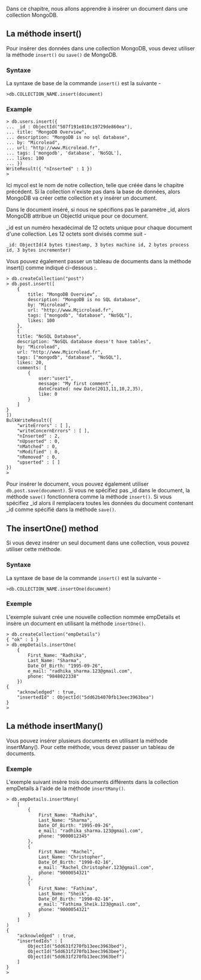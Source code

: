 Dans ce chapitre, nous allons apprendre à insérer un document dans une collection MongoDB.

## La méthode insert()

Pour insérer des données dans une collection MongoDB, vous devez utiliser la méthode ```insert()``` ou ```save()``` de MongoDB.

### Syntaxe

La syntaxe de base de la commande ```insert()``` est la suivante -

```
>db.COLLECTION_NAME.insert(document)
```

### Example

```
> db.users.insert({
... _id : ObjectId("507f191e810c19729de860ea"),
... title: "MongoDB Overview",
... description: "MongoDB is no sql database",
... by: "Microlead",
... url: "http://www.Microlead.fr",
... tags: ['mongodb', 'database', 'NoSQL'],
... likes: 100
... })
WriteResult({ "nInserted" : 1 })
>
```

Ici mycol est le nom de notre collection, telle que créée dans le chapitre précédent. Si la collection n'existe pas dans la base de données, alors MongoDB va créer cette collection et y insérer un document.

Dans le document inséré, si nous ne spécifions pas le paramètre _id, alors MongoDB attribue un ObjectId unique pour ce document.

_id est un numéro hexadécimal de 12 octets unique pour chaque document d'une collection. Les 12 octets sont divisés comme suit -

```
_id: ObjectId(4 bytes timestamp, 3 bytes machine id, 2 bytes process id, 3 bytes incrementer)
```

Vous pouvez également passer un tableau de documents dans la méthode insert() comme indiqué ci-dessous :.

```
> db.createCollection("post")
> db.post.insert([
	{
		title: "MongoDB Overview",
		description: "MongoDB is no SQL database",
		by: "Microlead",
		url: "http://www.Mçicrolead.fr",
		tags: ["mongodb", "database", "NoSQL"],
		likes: 100
	},
	{
	title: "NoSQL Database",
	description: "NoSQL database doesn't have tables",
	by: "Microlead",
	url: "http://www.Mçicrolead.fr",
	tags: ["mongodb", "database", "NoSQL"],
	likes: 20,
	comments: [
		{
			user:"user1",
			message: "My first comment",
			dateCreated: new Date(2013,11,10,2,35),
			like: 0
		}
	]
}
])
BulkWriteResult({
	"writeErrors" : [ ],
	"writeConcernErrors" : [ ],
	"nInserted" : 2,
	"nUpserted" : 0,
	"nMatched" : 0,
	"nModified" : 0,
	"nRemoved" : 0,
	"upserted" : [ ]
})
>
```

Pour insérer le document, vous pouvez également utiliser ```db.post.save(document)```. Si vous ne spécifiez pas _id dans le document, la méthode ```save()``` fonctionnera comme la méthode ```insert()```. Si vous spécifiez _id alors il remplacera toutes les données du document contenant _id comme spécifié dans la méthode ```save()```.

## The insertOne() method

Si vous devez insérer un seul document dans une collection, vous pouvez utiliser cette méthode.

### Syntaxe

La syntaxe de base de la commande ```insert()``` est la suivante -

```
>db.COLLECTION_NAME.insertOne(document)
```

### Exemple

L'exemple suivant crée une nouvelle collection nommée empDetails et insère un document en utilisant la méthode ```insertOne()```.

```
> db.createCollection("empDetails")
{ "ok" : 1 }
> db.empDetails.insertOne(
	{
		First_Name: "Radhika",
		Last_Name: "Sharma",
		Date_Of_Birth: "1995-09-26",
		e_mail: "radhika_sharma.123@gmail.com",
		phone: "9848022338"
	})
{
	"acknowledged" : true,
	"insertedId" : ObjectId("5dd62b4070fb13eec3963bea")
}
>
```

## La méthode insertMany()

Vous pouvez insérer plusieurs documents en utilisant la méthode insertMany(). Pour cette méthode, vous devez passer un tableau de documents.

### Exemple

L'exemple suivant insère trois documents différents dans la collection empDetails à l'aide de la méthode ```insertMany()```.

```
> db.empDetails.insertMany(
	[
		{
			First_Name: "Radhika",
			Last_Name: "Sharma",
			Date_Of_Birth: "1995-09-26",
			e_mail: "radhika_sharma.123@gmail.com",
			phone: "9000012345"
		},
		{
			First_Name: "Rachel",
			Last_Name: "Christopher",
			Date_Of_Birth: "1990-02-16",
			e_mail: "Rachel_Christopher.123@gmail.com",
			phone: "9000054321"
		},
		{
			First_Name: "Fathima",
			Last_Name: "Sheik",
			Date_Of_Birth: "1990-02-16",
			e_mail: "Fathima_Sheik.123@gmail.com",
			phone: "9000054321"
		}
	]
)
{
	"acknowledged" : true,
	"insertedIds" : [
		ObjectId("5dd631f270fb13eec3963bed"),
		ObjectId("5dd631f270fb13eec3963bee"),
		ObjectId("5dd631f270fb13eec3963bef")
	]
}
>
```